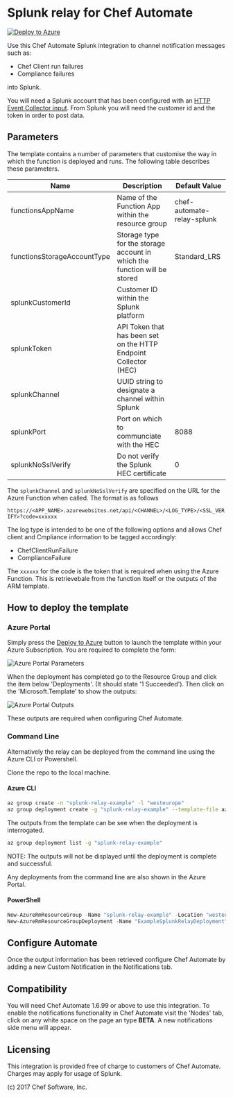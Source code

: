 # Splunk relay for Chef Automate

[![Deploy to Azure](https://azuredeploy.net/deploybutton.svg)](https://portal.azure.com/#create/Microsoft.Template/uri/https%3A%2F%2Fraw.githubusercontent.com%2Fchef-partners%2Fsplunk-relay%2Fmaster%2Fazuredeploy.json)

Use this Chef Automate Splunk integration to channel notification messages such as:

 - Chef Client run failures
 - Compliance failures

into Splunk.

You will need a Splunk account that has been configured with an [HTTP Event Collector input](http://docs.splunk.com/Documentation/SplunkCloud/6.6.1/Data/UsetheHTTPEventCollector). From Splunk you will need the customer id and the token in order to post data.

## Parameters

The template contains a number of parameters that customise the way in which the function is deployed and runs. The following table describes these parameters.

| Name | Description | Default Value |
|------|-------------|---------------|
| functionsAppName | Name of the Function App within the resource group | chef-automate-relay-splunk |
| functionsStorageAccountType | Storage type for the storage account in which the function will be stored | Standard_LRS |
| splunkCustomerId | Customer ID within the Splunk platform | |
| splunkToken | API Token that has been set on the HTTP Endpoint Collector (HEC) | |
| splunkChannel | UUID string to designate a channel within Splunk | |
| splunkPort | Port on which to communciate with the HEC | 8088 |
| splunkNoSslVerify | Do not verify the Splunk HEC certificate | 0 |

The `splunkChannel` and `splunkNoSslVerify` are specified on the URL for the Azure Function when called. The format is as follows

```https://<APP_NAME>.azurewebsites.net/api/<CHANNEL>/<LOG_TYPE>/<SSL_VERIFY>?code=xxxxxx```

The log type is intended to be one of the following options and allows Chef client and Cmpliance information to be tagged accordingly:

 - ChefClientRunFailure
 - ComplianceFailure

The `xxxxxx` for the code is the token that is required when using the Azure Function. This is retrievebale from the function itself or the outputs of the ARM template.


## How to deploy the template

### Azure Portal

Simply press the [Deploy to Azure](https://portal.azure.com/#create/Microsoft.Template/uri/https%3A%2F%2Fraw.githubusercontent.com%2Fchef-partners%2Fsplunk-relay%2Fmaster%2Fazuredeploy.json) button to launch the template within your Azure Subscription. You are required to complete the form:

![Azure Portal Parameters](images/azure_portal_parameters.png)

When the deployment has completed go to the Resource Group and click the item below 'Deployments'. (It should state '1 Succeeded'). Then click on the 'Microsoft.Template' to show the outputs:

![Azure Portal Outputs](images/azure_portal_outputs.png)

These outputs are required when configuring Chef Automate.

### Command Line

Alternatively the relay can be deployed from the command line using the Azure CLI or Powershell.

Clone the repo to the local machine.
#### Azure CLI

```bash
az group create -n "splunk-relay-example" -l "westeurope"
az group deployment create -g "splunk-relay-example" --template-file azuredeploy.json --parameters @parameters.json --no-wait
```

The outputs from the template can be see when the deployment is interrogated.

```bash
az group deployment list -g "splunk-relay-example"
```

NOTE: The outputs will not be displayed until the deployment is complete and successful.

Any deployments from the command line are also shown in the Azure Portal.

#### PowerShell

```powershell
New-AzureRmResourceGroup -Name "splunk-relay-example" -Location "westeurope"
New-AzureRmResourceGroupDeployment -Name "ExampleSplunkRelayDeployment" -ResourceGroupName "splunk-relay-example" -TemplateFile .\azuredeploy.json -TemplateParameterFile .\parameters.json
```

## Configure Automate

Once the output information has been retrieved configure Chef Automate by adding a new Custom Notification in the Notifications tab.


## Compatibility

You will need Chef Automate 1.6.99 or above to use this integration. To enable the notifications functionality in Chef Automate visit the 'Nodes' tab, click on any white space on the page an type **BETA**. A new notifications side menu will appear.

## Licensing

This integration is provided free of charge to customers of Chef Automate. Charges may apply for usage of Splunk.

(c) 2017 Chef Software, Inc.
